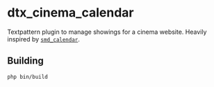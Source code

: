 # dtx_cinema_calendar

Textpattern plugin to manage showings for a cinema website.
Heavily inspired by [`smd_calendar`](https://github.com/Bloke/smd_calendar).

## Building

    php bin/build
